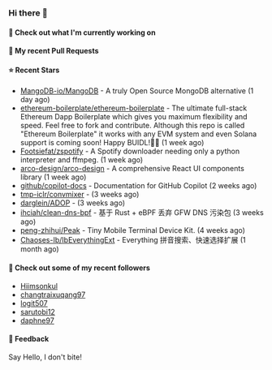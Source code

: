 ### Hi there 👋

#### 👷 Check out what I'm currently working on

#### 🔨 My recent Pull Requests


#### ⭐ Recent Stars

- [MangoDB-io/MangoDB](https://github.com/MangoDB-io/MangoDB) - A truly Open Source MongoDB alternative (1 day ago)
- [ethereum-boilerplate/ethereum-boilerplate](https://github.com/ethereum-boilerplate/ethereum-boilerplate) - The ultimate full-stack Ethereum Dapp Boilerplate which gives you maximum flexibility and speed. Feel free to fork and contribute. Although this repo is called &#34;Ethereum Boilerplate&#34; it works with any EVM system and even Solana support is coming soon!  Happy BUIDL!👷‍♂️ (1 week ago)
- [Footsiefat/zspotify](https://github.com/Footsiefat/zspotify) - A Spotify downloader needing only a python interpreter and ffmpeg. (1 week ago)
- [arco-design/arco-design](https://github.com/arco-design/arco-design) - A comprehensive React UI components library (1 week ago)
- [github/copilot-docs](https://github.com/github/copilot-docs) - Documentation for GitHub Copilot (2 weeks ago)
- [tmp-iclr/convmixer](https://github.com/tmp-iclr/convmixer) -  (3 weeks ago)
- [darglein/ADOP](https://github.com/darglein/ADOP) -  (3 weeks ago)
- [ihciah/clean-dns-bpf](https://github.com/ihciah/clean-dns-bpf) - 基于 Rust &#43; eBPF 丢弃 GFW DNS 污染包 (3 weeks ago)
- [peng-zhihui/Peak](https://github.com/peng-zhihui/Peak) - Tiny Mobile Terminal Device Kit. (4 weeks ago)
- [Chaoses-Ib/IbEverythingExt](https://github.com/Chaoses-Ib/IbEverythingExt) - Everything 拼音搜索、快速选择扩展 (1 month ago)

#### 👯 Check out some of my recent followers

- [Hiimsonkul](https://github.com/Hiimsonkul)
- [changtraixuqang97](https://github.com/changtraixuqang97)
- [logit507](https://github.com/logit507)
- [sarutobi12](https://github.com/sarutobi12)
- [daphne97](https://github.com/daphne97)

#### 💬 Feedback

Say Hello, I don't bite!